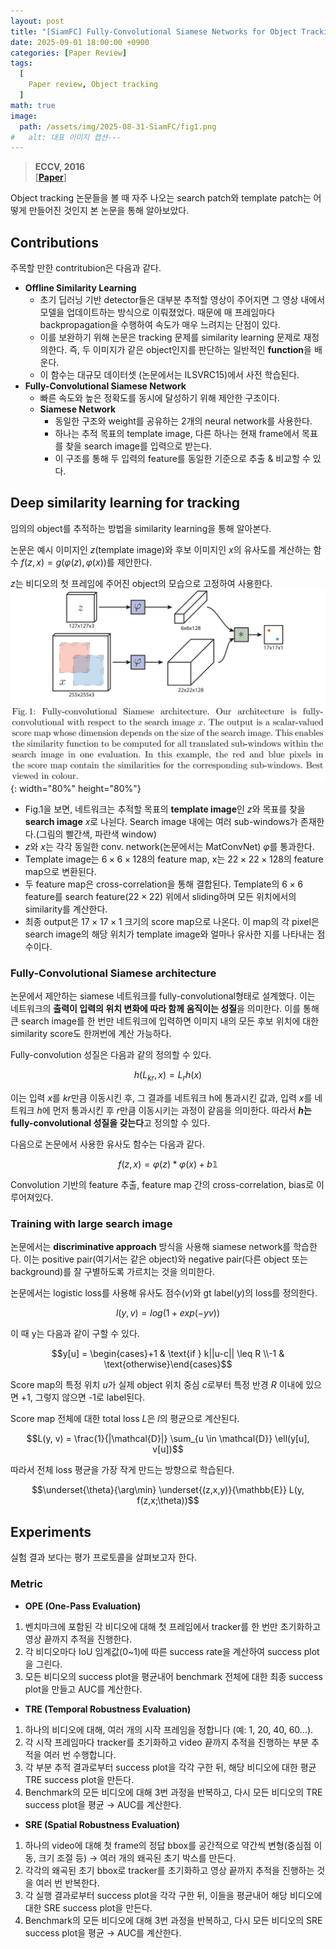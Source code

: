 ```yaml
---
layout: post
title: "[SiamFC] Fully-Convolutional Siamese Networks for Object Tracking"
date: 2025-09-01 18:00:00 +0900
categories: [Paper Review]
tags:
  [
    Paper review, Object tracking
  ]
math: true
image:
  path: /assets/img/2025-08-31-SiamFC/fig1.png
#   alt: 대표 이미지 캡션---
---
```

> **ECCV, 2016**<br/>
> [**[Paper](https://arxiv.org/abs/1606.09549)**]

Object tracking 논문들을 볼 때 자주 나오는 search patch와 template patch는 어떻게 만들어진 것인지 본 논문을 통해 알아보았다.

## Contributions
주목할 만한 contritubion은 다음과 같다.
- **Offline Similarity Learning**
  - 초기 딥러닝 기반 detector들은 대부분 추적할 영상이 주어지면 그 영상 내에서 모델을 업데이트하는 방식으로 이뤄졌었다.
  때문에 매 프레임마다 backpropagation을 수행하여 속도가 매우 느려지는 단점이 있다.
  - 이를 보완하기 위해 논문은 tracking 문제를 similarity learning 문제로 재정의한다.
  즉, 두 이미지가 같은 object인지를 판단하는 일반적인 **function**을 배운다.
  - 이 함수는 대규모 데이터셋 (논문에서는 ILSVRC15)에서 사전 학습된다.
- **Fully-Convolutional Siamese Network**
  - 빠른 속도와 높은 정확도를 동시에 달성하기 위해 제안한 구조이다.
  - **Siamese Network**
    - 동일한 구조와 weight를 공유하는 2개의 neural network를 사용한다.
    - 하나는 추적 목표의 template image, 다른 하나는 현재 frame에서 목표를 찾을 search image를 입력으로 받는다.
    - 이 구조를 통해 두 입력의 feature를 동일한 기준으로 추출 & 비교할 수 있다.


## Deep similarity learning for tracking
임의의 object를 추적하는 방법을 similarity learning을 통해 알아본다.

논문은 예시 이미지인 $z$(template image)와 후보 이미지인 $x$의 유사도를 계산하는 함수 $f(z,x)=g(\varphi(z),\varphi(x))$를 제안한다.

$z$는 비디오의 첫 프레임에 주어진 object의 모습으로 고정하여 사용한다.
![fig1.png](../assets/img/2025-08-31-SiamFC/fig1.png){: width="80%" height="80%"}
- Fig.1을 보면, 네트워크는 추적할 목표의 **template image**인 $z$와 목표를 찾을 **search image** $x$로 나뉜다. Search image 내에는 여러 sub-windows가 존재한다.(그림의 빨간색, 파란색 window)
- $z$와 $x$는 각각 동일한 conv. network(논문에서는 MatConvNet) $\varphi$를 통과한다.
- Template image는 $6\times6\times128$의 feature map, x는 $22\times22\times128$의 feature map으로 변환된다.
- 두 feature map은 cross-correlation을 통해 결합된다. Template의 $6\times6$ feature를 search feature($22\times22$) 위에서 sliding하며 모든 위치에서의 similarity를 계산한다.
- 최종 output은 $17\times17\times1$ 크기의 score map으로 나온다. 이 map의 각 pixel은 search image의 해당 위치가 template image와 얼마나 유사한 지를 나타내는 점수이다.

### Fully-Convolutional Siamese architecture
논문에서 제안하는 siamese 네트워크를 fully-convolutional형태로 설계했다.
이는 네트워크의 **출력이 입력의 위치 변화에 따라 함께 움직이는 성질**을 의미한다.
이를 통해 큰 search image를 한 번만 네트워크에 입력하면 이미지 내의 모든 후보 위치에 대한 similarity score도 한꺼번에 계산 가능하다.

Fully-convolution 성질은 다음과 같의 정의할 수 있다.

$$h(L_{kr},x)=L_rh(x)$$

이는 입력 $x$를 $kr$만큼 이동시킨 후, 그 결과를 네트워크 h에 통과시킨 값과, 
입력 $x$를 네트워크 $h$에 먼저 통과시킨 후 $r$만큼 이동시키는 과정이 같음을 의미한다.
따라서 **$h$는 fully-convolutional 성질을 갖는다**고 정의할 수 있다.

다음으로 논문에서 사용한 유사도 함수는 다음과 같다.

$$f(z,x)=\varphi(z)\ast\varphi(x)+b\mathbb{1}$$

Convolution 기반의 feature 추출, feature map 간의 cross-correlation, bias로 이루어져있다.

### Training with large search image
논문에서는 **discriminative approach** 방식을 사용해 siamese network를 학습한다.
이는 positive pair(여기서는 같은 object)와 negative pair(다른 object 또는 background)를 잘 구별하도록 가르치는 것을 의미한다.

논문에서는 logistic loss를 사용해 유사도 점수($v$)와 gt label($y$)의 loss를 정의한다.

$$l(y,v)=log(1+exp(-yv))$$

이 때 y는 다음과 같이 구할 수 있다.

$$y[u] = \begin{cases}+1 & \text{if } k||u-c|| \leq R \\-1 & \text{otherwise}\end{cases}$$

Score map의 특정 위치 $u$가 실제 object 위치 중심 $c$로부터 특정 반경 $R$ 이내에 있으면 +1, 그렇지 않으면 -1로 label된다.

Score map 전체에 대한 total loss $L$은 $l$의 평균으로 계산된다.

$$L(y, v) = \frac{1}{|\mathcal{D}|} \sum_{u \in \mathcal{D}} \ell(y[u], v[u])$$

따라서 전체 loss 평균을 가장 작게 만드는 방향으로 학습된다.

$$\underset{\theta}{\arg\min} \underset{(z,x,y)}{\mathbb{E}} L(y, f(z,x;\theta))$$

## Experiments
실험 결과 보다는 평가 프로토콜을 살펴보고자 한다.
### Metric
- **OPE (One-Pass Evaluation)**
1. 벤치마크에 포함된 각 비디오에 대해 첫 프레임에서 tracker를 한 번만 초기화하고 영상 끝까지 추적을 진행한다. 
2. 각 비디오마다 IoU 임계값(0~1)에 따른 success rate을 계산하여 success plot을 그린다. 
3. 모든 비디오의 success plot을 평균내어 benchmark 전체에 대한 최종 success plot을 만들고 AUC를 계산한다.

- **TRE (Temporal Robustness Evaluation)**
1. 하나의 비디오에 대해, 여러 개의 시작 프레임을 정합니다 (예: 1, 20, 40, 60...). 
2. 각 시작 프레임마다 tracker를 초기화하고 video 끝까지 추적을 진행하는 부분 추적을 여러 번 수행합니다. 
3. 각 부분 추적 결과로부터 success plot을 각각 구한 뒤, 해당 비디오에 대한 평균 TRE success plot을 만든다. 
4. Benchmark의 모든 비디오에 대해 3번 과정을 반복하고, 다시 모든 비디오의 TRE success plot을 평균 → AUC를 계산한다.

- **SRE (Spatial Robustness Evaluation)**
1. 하나의 video에 대해 첫 frame의 정답 bbox를 공간적으로 약간씩 변형(중심점 이동, 크기 조절 등) → 여러 개의 왜곡된 초기 박스를 만든다. 
2. 각각의 왜곡된 초기 bbox로 tracker를 초기화하고 영상 끝까지 추적을 진행하는 것을 여러 번 반복한다. 
3. 각 실행 결과로부터 success plot을 각각 구한 뒤, 이들을 평균내어 해당 비디오에 대한 SRE success plot을 만든다.
4. Benchmark의 모든 비디오에 대해 3번 과정을 반복하고, 다시 모든 비디오의 SRE success plot을 평균 → AUC를 계산한다.
